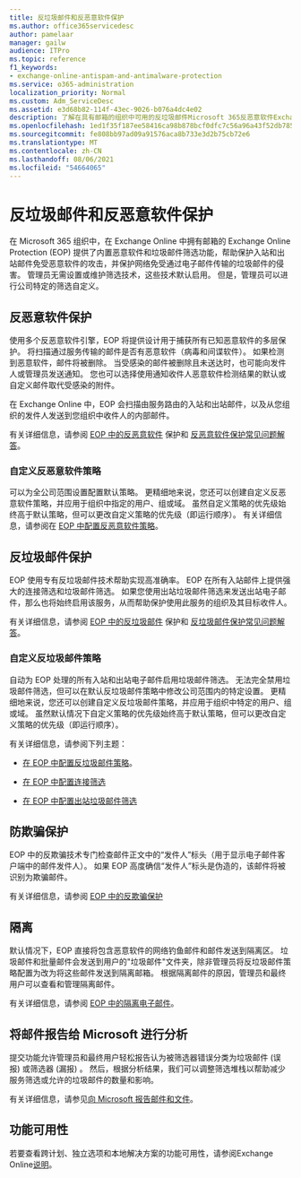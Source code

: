 ```yaml
---
title: 反垃圾邮件和反恶意软件保护
ms.author: office365servicedesc
author: pamelaar
manager: gailw
audience: ITPro
ms.topic: reference
f1_keywords:
- exchange-online-antispam-and-antimalware-protection
ms.service: o365-administration
localization_priority: Normal
ms.custom: Adm_ServiceDesc
ms.assetid: e3d68b82-114f-43ec-9026-b076a4dc4e02
description: 了解在具有邮箱的组织中可用的反垃圾邮件Microsoft 365反恶意软件Exchange Online功能。
ms.openlocfilehash: 1ed1f35f187ee58416ca98b878bcf0dfc7c56a96a43f52db7858546972f89300
ms.sourcegitcommit: fe808bb97ad09a91576aca8b733e3d2b75cb72e6
ms.translationtype: MT
ms.contentlocale: zh-CN
ms.lasthandoff: 08/06/2021
ms.locfileid: "54664065"
---
```

# <a name="anti-spam-and-anti-malware-protection"></a>反垃圾邮件和反恶意软件保护

在 Microsoft 365 组织中，在 Exchange Online 中拥有邮箱的 Exchange Online Protection (EOP) 提供了内置恶意软件和垃圾邮件筛选功能，帮助保护入站和出站邮件免受恶意软件的攻击，并保护网络免受通过电子邮件传输的垃圾邮件的侵害。 管理员无需设置或维护筛选技术，这些技术默认启用。 但是，管理员可以进行公司特定的筛选自定义。

## <a name="anti-malware-protection"></a>反恶意软件保护

使用多个反恶意软件引擎，EOP 将提供设计用于捕获所有已知恶意软件的多层保护。 将扫描通过服务传输的邮件是否有恶意软件（病毒和间谍软件）。 如果检测到恶意软件，邮件将被删除。 当受感染的邮件被删除且未送达时，也可能向发件人或管理员发送通知。 您也可以选择使用通知收件人恶意软件检测结果的默认或自定义邮件取代受感染的附件。

在 Exchange Online 中，EOP 会扫描由服务路由的入站和出站邮件，以及从您组织的发件人发送到您组织中收件人的内部邮件。

有关详细信息，请参阅 [EOP 中的反恶意软件](/microsoft-365/security/office-365-security/anti-malware-protection) 保护和 [反恶意软件保护常见问题解答](/microsoft-365/security/office-365-security/anti-malware-protection-faq-eop)。

### <a name="customize-anti-malware-policies"></a>自定义反恶意软件策略

可以为全公司范围设置配置默认策略。 更精细地来说，您还可以创建自定义反恶意软件策略，并应用于组织中指定的用户、组或域。 虽然自定义策略的优先级始终高于默认策略，但可以更改自定义策略的优先级（即运行顺序）。 有关详细信息，请参阅在 [EOP 中配置反恶意软件策略](/microsoft-365/security/office-365-security/configure-anti-malware-policies)。

## <a name="anti-spam-protection"></a>反垃圾邮件保护

EOP 使用专有反垃圾邮件技术帮助实现高准确率。 EOP 在所有入站邮件上提供强大的连接筛选和垃圾邮件筛选。 如果您使用出站垃圾邮件筛选来发送出站电子邮件，那么也将始终启用该服务，从而帮助保护使用此服务的组织及其目标收件人。

有关详细信息，请参阅 [EOP 中的反垃圾邮件](/microsoft-365/security/office-365-security/anti-spam-protection) 保护和 [反垃圾邮件保护常见问题解答](/microsoft-365/security/office-365-security/anti-spam-protection-faq)。

### <a name="customize-anti-spam-policies"></a>自定义反垃圾邮件策略

自动为 EOP 处理的所有入站和出站电子邮件启用垃圾邮件筛选。 无法完全禁用垃圾邮件筛选，但可以在默认反垃圾邮件策略中修改公司范围内的特定设置。 更精细地来说，您还可以创建自定义反垃圾邮件策略，并应用于组织中特定的用户、组或域。 虽然默认情况下自定义策略的优先级始终高于默认策略，但可以更改自定义策略的优先级（即运行顺序）。

有关详细信息，请参阅下列主题：

- [在 EOP 中配置反垃圾邮件策略](/microsoft-365/security/office-365-security/configure-your-spam-filter-policies)。

- [在 EOP 中配置连接筛选](/microsoft-365/security/office-365-security/configure-the-connection-filter-policy)

- [在 EOP 中配置出站垃圾邮件筛选](/microsoft-365/security/office-365-security/configure-the-outbound-spam-policy)

## <a name="anti-spoofing-protection"></a>防欺骗保护

EOP 中的反欺骗技术专门检查邮件正文中的“发件人”标头（用于显示电子邮件客户端中的邮件发件人）。 如果 EOP 高度确信“发件人”标头是伪造的，该邮件将被识别为欺骗邮件。

有关详细信息，请参阅 [EOP 中的反欺骗保护](/microsoft-365/security/office-365-security/anti-spoofing-protection)

## <a name="quarantine"></a>隔离

默认情况下，EOP 直接将包含恶意软件的网络钓鱼邮件和邮件发送到隔离区。 垃圾邮件和批量邮件会发送到用户的"垃圾邮件"文件夹，除非管理员将反垃圾邮件策略配置为改为将这些邮件发送到隔离邮箱。 根据隔离邮件的原因，管理员和最终用户可以查看和管理隔离邮件。

有关详细信息，请参阅 [EOP 中的隔离电子邮件](/microsoft-365/security/office-365-security/quarantine-email-messages)。

## <a name="report-messages-to-microsoft-for-analysis"></a>将邮件报告给 Microsoft 进行分析

提交功能允许管理员和最终用户轻松报告认为被筛选器错误分类为垃圾邮件 (误报) 或筛选器 (漏报) 。 然后，根据分析结果，我们可以调整筛选堆栈以帮助减少服务筛选或允许的垃圾邮件的数量和影响。

有关详细信息，请参见[向 Microsoft 报告邮件和文件](/microsoft-365/security/office-365-security/report-junk-email-messages-to-microsoft)。

## <a name="feature-availability"></a>功能可用性

若要查看跨计划、独立选项和本地解决方案的功能可用性，请参阅Exchange Online[说明](exchange-online-service-description.md)。